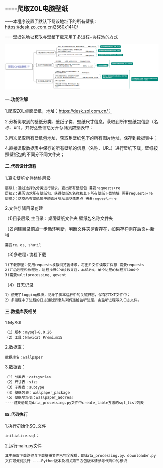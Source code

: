 ## ----爬取ZOL电脑壁纸

----本程序设置了默认下载该地址下的所有壁纸：https://desk.zol.com.cn/2560x1440/

----壁纸包地址获取与壁纸下载采用了多进程+协程池的方式

![img.png](img.png)

#### 一.功能注解

1.爬取ZOL桌面壁纸，地址：https://desk.zol.com.cn/；

2.分析爬取到的壁纸分类、壁纸子类、壁纸尺寸信息，获取到所有壁纸包信息（名称、url），并将这些信息分开存储到数据表中；

3.再次爬取所有壁纸包地址，获取到壁纸包下的所有图片地址，保存到数据表中；

4.直接读取数据表中保存的所有壁纸的信息（名称、URL）进行壁纸下载，壁纸按照壁纸包的不同分不同文件夹；

#### 二.代码设计流程

1.真实壁纸文件地址层级

    层级1：通过选择的分类进行请求，查出所有壁纸包 需要requests+re
    层级2：遍历请求所有壁纸包，获得壁纸包名称和其下所有壁纸下载地址 需要requests+re
    层级3：获取所有壁纸包中的图片地址更改像素点 需要requests+re

2.文件存储目录创建

（1)目录层级 主目录：桌面壁纸文件夹 壁纸包名称文件夹

（2)创建目录前加一步循环判断，判断文件夹是否存在，如果存在则在后面+-新增

    需要re、os、shutil 

（3)多进程+协程下载

    1)下载原理：使用requests模拟浏览器请求，将图片文件读取并保存 需要requests 
    2)开启进程和协程池，进程按照CPU核数开启，本机为4，单个进程的协程开6000个
    3)需要multiprocessing、gevent

（4）日志记录

    1）使用了logging模块，记录了脚本运行中的关键日志，保存只TXT文件中；
    2）多进程中子进程的日志通过消息队列传递给监听进程，由监听进程写入日志文件。

#### 三.数据库表相关

1.MySQL

    （1）版本：mysql-8.0.26 
    （2）工具：Navicat Premium15

2.数据库：

    数据库名：wallpaper

3.数据表：

    （1）分类表：categories 
    （2）尺寸表：size 
    （3）子类表：subtype
    （4）壁纸包表：wallpaper_package 
    （5）壁纸地址表：wallpaper_address 
    ----建表语句见data_processing.py文件中create_table方法的sql_list列表

#### 四.代码执行

1.执行初始化SQL文件

    initialize.sql；

2.运行main.py文件

    其中获取下载路径与下载壁纸文件已完全解耦，即data_processing.py、downloader.py文件可分别执行 ----Python版本及相关第三方包版本请参考代码中的标识
